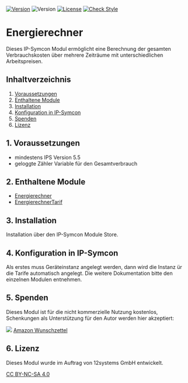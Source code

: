 [![Version](https://img.shields.io/badge/Symcon-PHPModul-red.svg)](https://www.symcon.de/service/dokumentation/entwicklerbereich/sdk-tools/sdk-php/)
![Version](https://img.shields.io/badge/Symcon%20Version-5.5%20%3E-blue.svg)
[![License](https://img.shields.io/badge/License-CC%20BY--NC--SA%204.0-green.svg)](https://creativecommons.org/licenses/by-nc-sa/4.0/)
[![Check Style](https://github.com/Schnittcher/IPS-Shelly/workflows/Check%20Style/badge.svg)](https://github.com/Schnittcher/Energierechner/actions)

# Energierechner
   Dieses IP-Symcon Modul ermöglicht eine Berechnung der gesamten Verbrauchskosten über mehrere Zeiträume mit unterschiedlichen Arbeitspreisen.
 
   ## Inhaltverzeichnis
   1. [Voraussetzungen](#1-voraussetzungen)
   2. [Enthaltene Module](#2-enthaltene-module)
   3. [Installation](#3-installation)
   4. [Konfiguration in IP-Symcon](#4-konfiguration-in-ip-symcon)
   5. [Spenden](#5-spenden)
   6. [Lizenz](#6-lizenz)
   
## 1. Voraussetzungen

* mindestens IPS Version 5.5
* geloggte Zähler Variable für den Gesamtverbrauch

## 2. Enthaltene Module

* [Energierechner](Energierechner/README.md)
* [EnergierechnerTarif](EnergierechnerTarif/README.md)

## 3. Installation
Installation über den IP-Symcon Module Store.

## 4. Konfiguration in IP-Symcon

Als erstes muss Geräteinstanz angelegt werden, dann wird die Instanz ür die Tarife automatisch angelegt.
Die weitere Dokumentation bitte den einzelnen Modulen entnehmen.

## 5. Spenden

Dieses Modul ist für die nicht kommerzielle Nutzung kostenlos, Schenkungen als Unterstützung für den Autor werden hier akzeptiert:    

<a href="https://www.paypal.com/cgi-bin/webscr?cmd=_s-xclick&hosted_button_id=EK4JRP87XLSHW" target="_blank"><img src="https://www.paypalobjects.com/de_DE/DE/i/btn/btn_donate_LG.gif" border="0" /></a> <a href="https://www.amazon.de/hz/wishlist/ls/3JVWED9SZMDPK?ref_=wl_share" target="_blank">Amazon Wunschzettel</a>

## 6. Lizenz

Dieses Modul wurde im Auftrag von 12systems GmbH entwickelt.

[CC BY-NC-SA 4.0](https://creativecommons.org/licenses/by-nc-sa/4.0/)